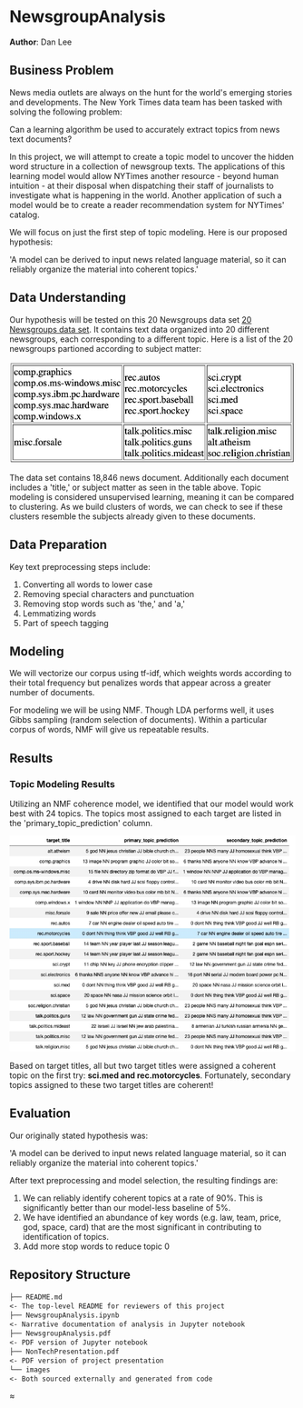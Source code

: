 # NewsgroupAnalysis

**Author**: Dan Lee

## Business Problem

News media outlets are always on the hunt for the world's emerging stories and developments. The New York Times data team has been tasked with solving the following problem:

Can a learning algorithm be used to accurately extract topics from news text documents?

In this project, we will attempt to create a topic model to uncover the hidden word structure in a collection of newsgroup texts. The applications of this learning model would allow NYTimes another resource - beyond human intuition - at their disposal when dispatching their staff of journalists to investigate what is happening in the world. Another application of such a model would be to create a reader recommendation system for NYTimes' catalog.

We will focus on just the first step of topic modeling. Here is our proposed hypothesis:

'A model can be derived to input news related language material, so it can reliably organize the material into coherent topics.'

## Data Understanding

Our hypothesis will be tested on this 20 Newsgroups data set [20 Newsgroups data set](http://qwone.com/~jason/20Newsgroups/). It contains text data organized into 20 different newsgroups, each corresponding to a different topic. Here is a list of the 20 newsgroups partioned according to subject matter:

![example](images/PartitionedNewsgroups.jpg)

The data set contains 18,846 news document. Additionally each document includes a 'title,' or subject matter as seen in the table above. Topic modeling is considered unsupervised learning, meaning it can be compared to clustering. As we build clusters of words, we can check to see if these clusters resemble the subjects already given to these documents.

## Data Preparation

Key text preprocessing steps include:
1. Converting all words to lower case
2. Removing special characters and punctuation
3. Removing stop words such as 'the,' and 'a,'
4. Lemmatizing words
5. Part of speech tagging

## Modeling
We will vectorize our corpus using tf-idf, which weights words according to their total frequency but penalizes words that appear across a greater number of documents.

For modeling we will be using NMF. Though LDA performs well, it uses Gibbs sampling (random selection of documents). Within a particular corpus of words, NMF will give us repeatable results.

## Results

### Topic Modeling Results
Utilizing an NMF coherence model, we identified that our model would work best with 24 topics. The topics most assigned to each target are listed in the 'primary_topic_prediction' column.

![table1](images/TopicAssignments.jpg)

Based on target titles, all but two target titles were assigned a coherent topic on the first try: **sci.med and rec.motorcycles**. Fortunately, secondary topics assigned to these two target titles are coherent!

## Evaluation
Our originally stated hypothesis was:

'A model can be derived to input news related language material, so it can reliably organize the material into coherent topics.'

After text preprocessing and model selection, the resulting findings are:

1. We can reliably identify coherent topics at a rate of 90%. This is significantly better than our model-less baseline of 5%.
2. We have identified an abundance of key words (e.g. law, team, price, god, space, card) that are the most significant in contributing to identification of topics.
3. Add more stop words to reduce topic 0

## Repository Structure

```
├── README.md     
<- The top-level README for reviewers of this project
├── NewsgroupAnalysis.ipynb   
<- Narrative documentation of analysis in Jupyter notebook
├── NewsgroupAnalysis.pdf
<- PDF version of Jupyter notebook
├── NonTechPresentation.pdf        
<- PDF version of project presentation
└── images                              
<- Both sourced externally and generated from code
```
≈